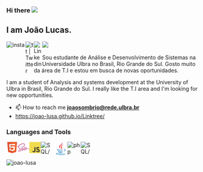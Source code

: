 ### Hi there <img src="https://media.giphy.com/media/hvRJCLFzcasrR4ia7z/giphy.gif" width="25px">
## I am João Lucas.
<a href="//www.instagram.com/jao_luska_/?hl=pt-br">
  <img align="left" alt="insta" width="50px" src= "https://www.vectorlogo.zone/logos/instagram/instagram-ar21.svg" />
</a>
<a href="https://twitter.com/JaoLuska">
  <img align="left" alt="tt | Twitter" width="22px" src="https://raw.githubusercontent.com/peterthehan/peterthehan/master/assets/twitter.svg" />
</a>
<a href="https://www.linkedin.com/in/abhisheknaiidu/https://www.linkedin.com/in/jo%C3%A3o-lucas-pereira-rafael-6951a51a3/">
  <img align="left" alt="Linkedin" width="22px" src="https://raw.githubusercontent.com/peterthehan/peterthehan/master/assets/linkedin.svg" />
</a>

![](https://visitor-badge.glitch.me/badge?page_id=jao_lusa)
 <br>
 
Sou estudante de Análise e Desenvolvimento de Sistemas na Universidade Ulbra no Brasil, Rio Grande do Sul.
Gosto muito da área de T.I e estou em busca de novas oportunidades.
 
I am a student of Analysis and systems development at the University of Ulbra in Brasil, Rio Grande do Sul.
I really like the T.I area and I'm looking for new opportunities.

- 📫 How to reach me **joaosombrio@rede.ulbra.br**
- https://joao-lusa.github.io/Linktree/

### Languages and Tools

<p><img align="left" alt="html" width="30px" src="https://raw.githubusercontent.com/devicons/devicon/master/icons/html5/html5-original.svg"/><p>
<p><img align="left" alt="sass" width="30px" src="https://raw.githubusercontent.com/devicons/devicon/master/icons/sass/sass-original.svg"/><p>
<p><img align="left" alt="js" width="30px" src="https://raw.githubusercontent.com/devicons/devicon/master/icons/javascript/javascript-original.svg"/><p>
<p><img align="left" alt="SQL/" width="35px" src="https://image.flaticon.com/icons/png/128/2305/2305934.png"/><p>
<p><img align="left" alt="java" width="35px" src="https://raw.githubusercontent.com/devicons/devicon/master/icons/java/java-original.svg"/><p>
<p><img align="left" alt="php" width="35px" src="https://www.vectorlogo.zone/logos/springio/springio-icon.svg"/><p>
<p><img align="left" alt="SQL/" width="35px" src="https://image.flaticon.com/icons/png/128/2305/2305934.png"/><p>


<br>

##

<p><img src="https://github-readme-stats.vercel.app/api?username=joao-lusa&show_icons=true" alt="joao-lusa" /> </p>


